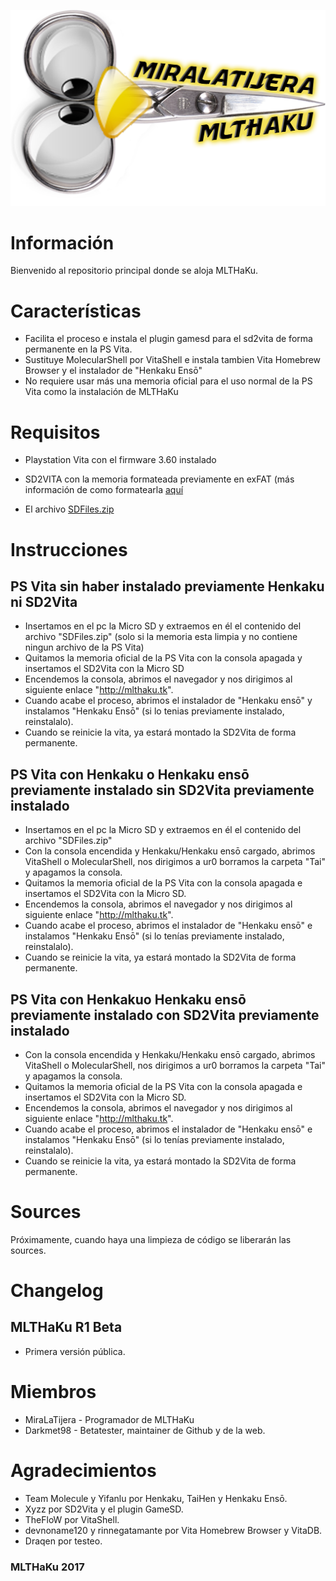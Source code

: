 ![MLTHaKu](https://github.com/MLTHaKu/MLTHaKu/blob/master/Logo.png?raw=true)
# Información
Bienvenido al repositorio principal donde se aloja MLTHaKu.

# Características
* Facilita el proceso e instala el plugin gamesd para el sd2vita de forma permanente en la PS Vita.
* Sustituye MolecularShell por VitaShell e instala tambien Vita Homebrew Browser y el instalador de "Henkaku Ensō"
* No requiere usar más una memoria oficial para el uso normal de la PS Vita como la instalación de MLTHaKu

# Requisitos
* Playstation Vita con el firmware 3.60 instalado
* SD2VITA con la memoria formateada previamente en exFAT (más información de como formatearla [aquí](https://www.elotrolado.net/wiki/Mods_de_conversores_a_Micro_SD_para_PS_Vita?iframed#Pasos_previos:_Formatear_la_Micro_SD_en_exFAT_.28obligatorio.29)

* El archivo [SDFiles.zip](https://github.com/MLTHaKu/MLTHaKu/blob/master/SDFiles.zip?raw=true)


# Instrucciones

## PS Vita sin haber instalado previamente Henkaku ni SD2Vita
* Insertamos en el pc la Micro SD y extraemos en él el contenido del archivo "SDFiles.zip" (solo si la memoria esta limpia y no contiene ningun archivo de la PS Vita)
* Quitamos la memoria oficial de la PS Vita con la consola apagada y insertamos el SD2Vita con la Micro SD
* Encendemos la consola, abrimos el navegador y nos dirigimos al siguiente enlace "http://mlthaku.tk".
* Cuando acabe el proceso, abrimos el instalador de "Henkaku ensō" y instalamos "Henkaku Ensō" (si lo tenias previamente instalado, reinstalalo).
* Cuando se reinicie la vita, ya estará montado la SD2Vita de forma permanente.

## PS Vita con Henkaku o Henkaku ensō previamente instalado sin SD2Vita previamente instalado
* Insertamos en el pc la Micro SD y extraemos en él el contenido del archivo "SDFiles.zip"
* Con la consola encendida y Henkaku/Henkaku ensō cargado, abrimos VitaShell o MolecularShell, nos dirigimos a ur0 borramos la carpeta "Tai" y apagamos la consola.
* Quitamos la memoria oficial de la PS Vita con la consola apagada e insertamos el SD2Vita con la Micro SD.
* Encendemos la consola, abrimos el navegador y nos dirigimos al siguiente enlace "http://mlthaku.tk".
* Cuando acabe el proceso, abrimos el instalador de "Henkaku ensō" e instalamos "Henkaku Ensō" (si lo tenías previamente instalado, reinstalalo).
* Cuando se reinicie la vita, ya estará montado la SD2Vita de forma permanente.

## PS Vita con Henkakuo Henkaku ensō previamente instalado con SD2Vita previamente instalado
* Con la consola encendida y Henkaku/Henkaku ensō cargado, abrimos VitaShell o MolecularShell, nos dirigimos a ur0 borramos la carpeta "Tai" y apagamos la consola.
* Quitamos la memoria oficial de la PS Vita con la consola apagada e insertamos el SD2Vita con la Micro SD.
* Encendemos la consola, abrimos el navegador y nos dirigimos al siguiente enlace "http://mlthaku.tk".
* Cuando acabe el proceso, abrimos el instalador de "Henkaku ensō" e instalamos "Henkaku Ensō" (si lo tenías previamente instalado, reinstalalo).
* Cuando se reinicie la vita, ya estará montado la SD2Vita de forma permanente.

# Sources
Próximamente, cuando haya una limpieza de código se liberarán las sources.

# Changelog
## MLTHaKu R1 Beta
* Primera versión pública.

# Miembros
* MiraLaTijera - Programador de MLTHaKu
* Darkmet98 - Betatester, maintainer de Github y de la web.

# Agradecimientos
* Team Molecule y Yifanlu por Henkaku, TaiHen y Henkaku Ensō.
* Xyzz por SD2Vita y el plugin GameSD.
* TheFloW por VitaShell.
* devnoname120 y rinnegatamante por Vita Homebrew Browser y VitaDB.
* Draqen por testeo.

### MLTHaKu 2017
